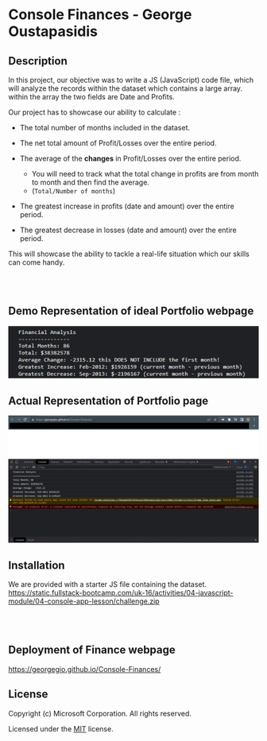 # Console Finances - George Oustapasidis    


## Description

In this project, our objective was to write a JS (JavaScript) code file, which will analyze the records within the dataset which contains a large array. within the array the two fields are Date and Profits.  

Our project has to showcase our ability to calculate :

* The total number of months included in the dataset.

* The net total amount of Profit/Losses over the entire period.

* The average of the **changes** in Profit/Losses over the entire period.
  * You will need to track what the total change in profits are from month to month and then find the average.
  * (`Total/Number of months`)

* The greatest increase in profits (date and amount) over the entire period.

* The greatest decrease in losses (date and amount) over the entire period.

This will showcase the ability to tackle a real-life situation which our skills can come handy.

<br>
<br>

## Demo Representation of ideal Portfolio webpage
![Screenshot of Target solutions](./images/image%20(9).png)

## Actual Representation of Portfolio page 
![Current Page of Finance page showing Console -solution](./images/georgegio.github.io_Console-Finances_.jpg)


## Installation
We are provided with a starter JS file containing the dataset.
https://static.fullstack-bootcamp.com/uk-16/activities/04-javascript-module/04-console-app-lesson/challenge.zip  


<br>
<br>



## Deployment of Finance webpage
 
https://georgegio.github.io/Console-Finances/  


## License
Copyright (c) Microsoft Corporation. All rights reserved.

Licensed under the [MIT](./LICENSE) license.


